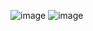 ![image](https://github.com/Shireee/cross-platform-dev-labs/assets/52496230/ba6b0b98-37fe-4f6a-8e78-15d4e7c1f8a2)
![image](https://github.com/Shireee/cross-platform-dev-labs/assets/52496230/b99b0fdb-76a1-4079-8f09-911ca871ac0c)
